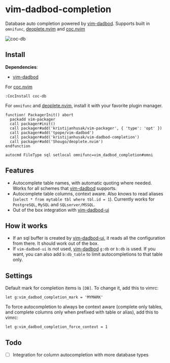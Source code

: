 # vim-dadbod-completion

Database auto completion powered by [vim-dadbod](https://github.com/tpope/vim-dadbod).
Supports built in `omnifunc`, [deoplete.nvim](https://github.com/Shougo/deoplete.nvim) and [coc.nvim](https://github.com/neoclide/coc.nvim)

![coc-db](https://user-images.githubusercontent.com/1782860/78941173-717f6680-7ab7-11ea-91b3-18bf178b3735.gif)

## Install

**Dependencies**:
* [vim-dadbod](https://github.com/tpope/vim-dadbod)

For [coc.nvim](https://github.com/neoclide/coc.nvim)
```
:CocInstall coc-db
```

For `omnifunc` and [deoplete.nvim](https://github.com/Shougo/deoplete.nvim), install it with your favorite plugin manager.

```vimL
function! PackagerInit() abort
  packadd vim-packager
  call packager#init()
  call packager#add('kristijanhusak/vim-packager', { 'type': 'opt' })
  call packager#add('tpope/vim-dadbod')
  call packager#add('kristijanhusak/vim-dadbod-completion')
  call packager#add('Shougo/deoplete.nvim')
endfunction

autocmd FileType sql setlocal omnifunc=vim_dadbod_completion#omni
```

## Features
* Autocomplete table names, with automatic quoting where needed. Works for all schemes that [vim-dadbod](https://github.com/tpope/vim-dadbod) supports.
* Autocomplete table columns, context aware. Also knows to read aliases (`select * from mytable tbl where tbl.id = 1`). Currently works for `PostgreSQL`, `MySQL` and `SQLserver/MSSQL`.
* Out of the box integration with [vim-dadbod-ui](https://github.com/kristijanhusak/vim-dadbod-ui)

## How it works
* If an sql buffer is created by [vim-dadbod-ui](https://github.com/kristijanhusak/vim-dadbod-ui), it reads all the configuration from there. It should work out of the box.
* If `vim-dadbod-ui` is not used, [vim-dadbod](https://github.com/tpope/vim-dadbod) `g:db` or `b:db` is used. If you want, you can also add `b:db_table` to limit autocompletions to that table only.

## Settings
Default mark for completion items is `[DB]`. To change it, add this to vimrc:
```
let g:vim_dadbod_completion_mark = 'MYMARK'
```

To force autocompletion to always be context aware (complete only tables, and complete columns only when prefixed with table or alias), add this to vimrc:
```
let g:vim_dadbod_completion_force_context = 1
```

## Todo
* [ ] Integration for column autocompletion with more database types
